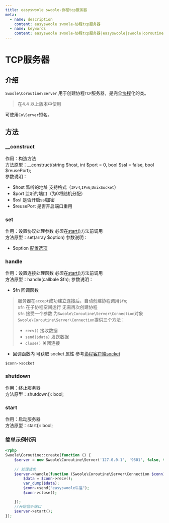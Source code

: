 ```yaml
---
title: easyswoole swoole-协程tcp服务器
meta:
  - name: description
    content: easyswoole swoole-协程tcp服务器
  - name: keywords
    content: easyswoole swoole-协程tcp服务器|easyswoole|swoole|coroutine|
---
```


# TCP服务器

## 介绍

`Swoole\Coroutine\Server` 用于创建协程`TCP`服务器，是完全[协程](/Cn/Swoole/Coroutine/introduction.md)化的类。

> 在4.4 以上版本中使用

可使用`Co\Server`短名。

## 方法

### __construct

作用：构造方法     
方法原型：__construct(string $host, int $port = 0, bool $ssl = false, bool $reusePort);  
参数说明：
- $host 监听的地址 支持格式（`IPv4`,`IPv6`,`UnixSocket`）
- $port 监听的端口（为0将随机分配）
- $ssl 是否开启ssl加密
- $reusePort 是否开启端口重用

### set

作用：设置协议处理参数 必须在[start()](/Cn/Swoole/CoroutineServer/tcp.html#start)方法前调用        
方法原型：set(array $option)
参数说明：
- $option [配置选项](/Cn/Swoole/ServerStart/Tcp/serverSetting.html)


### handle

作用：设置连接处理函数 必须在[start()](/Cn/Swoole/CoroutineServer/tcp.html#start)方法前调用     
方法原型：handle(callbale $fn);
参数说明：
- $fn 回调函数

> 服务器在`accept`成功建立连接后，自动创建协程调用`$fn`;    
> `$fn` 在子协程空间运行 无需再次创建协程   
> `$fn` 接受一个参数 为`Swoole\Coroutine\Server\Connection`对象  
> `Swoole\Coroutine\Server\Connection`提供三个方法：   
> - `recv()` 接收数据
> - `send($data)` 发送数据
> - `close()` 关闭连接


- 回调函数内 可获取 socket 属性 参考[协程客户端socket](/Cn/Swoole/Coroutine/Client/socket.md)

`$conn->socket`

### shutdown

作用：终止服务器    
方法原型：shutdown(): bool;

### start

作用：启动服务器    
方法原型：start(): bool;

### 简单示例代码

```php
<?php
Swoole\Coroutine::create(function () {
    $server = new Swoole\Coroutine\Server('127.0.0.1', '9501', false, true);
    
    // 处理请求
    $server->handle(function (Swoole\Coroutine\Server\Connection $conn) {
        $data = $conn->recv();
        var_dump($data);
        $conn->send("easyswoole牛逼");
        $conn->close();

    });
    //开始监听端口
    $server->start();
});
```